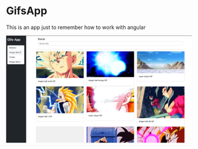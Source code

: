 # GifsApp

This is an app just to remember how to work with angular

![Image Resume](https://github.com/dieguits/Angular-Gifs-App/blob/main/app-img.png)

